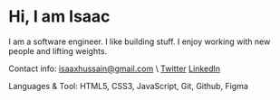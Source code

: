 # Hi, I am Isaac

I am a software engineer. I like building stuff. I enjoy working with new people and lifting weights. 

Contact info: isaaxhussain@gmail.com \\
[Twitter](https://twitter.com/IsaaxHussain) 
[LinkedIn](https://www.linkedin.com/in/isaac-hussain)

Languages & Tool: 
HTML5, CSS3, JavaScript, Git, Github, Figma

<!---
isaaxh/isaaxh is a ✨ special ✨ repository because its `README.md` (this file) appears on your GitHub profile.
You can click the Preview link to take a look at your changes.
--->
